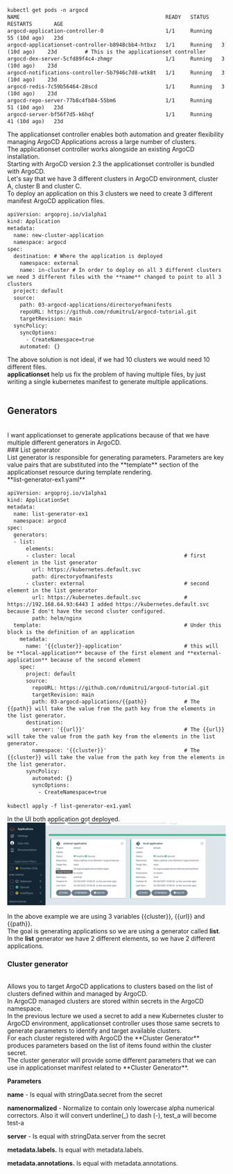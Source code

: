     kubectl get pods -n argocd
    NAME                                               READY   STATUS    RESTARTS       AGE
    argocd-application-controller-0                    1/1     Running   55 (10d ago)   23d
    argocd-applicationset-controller-b8948cbb4-htbxz   1/1     Running   3 (10d ago)    23d         # This is the applicationset controller
    argocd-dex-server-5cfd89f4c4-zhmgr                 1/1     Running   3 (10d ago)    23d
    argocd-notifications-controller-5b7946c7d8-wtk8t   1/1     Running   3 (10d ago)    23d
    argocd-redis-7c59b56464-28scd                      1/1     Running   3 (10d ago)    23d
    argocd-repo-server-77b8c4fb84-55bm6                1/1     Running   51 (10d ago)   23d
    argocd-server-bf56f7d5-k6hqf                       1/1     Running   41 (10d ago)   23d


The applicationset controller enables both automation and greater flexibility managing ArgoCD Applications across a large number of clusters.
<br>
The applicationset controller works alongside an existing ArgoCD installation.
<br>
Starting with ArgoCD version 2.3 the applicationset controller is bundled with ArgoCD.
<br>
Let's say that we have 3 different clusters in ArgoCD environment, cluster A, cluster B and cluster C.
<br>
To deploy an application on this 3 clusters we need to create 3 different manifest ArgoCD application files.
<br>

    apiVersion: argoproj.io/v1alpha1
    kind: Application
    metadata:
      name: new-cluster-application
      namespace: argocd
    spec:
      destination: # Where the application is deployed
        namespace: external
        name: in-cluster # In order to deploy on all 3 different clusters we need 3 different files with the **name** changed to point to all 3 clusters
      project: default
      source:
        path: 03-argocd-applications/directoryofmanifests
        repoURL: https://github.com/rdumitru1/argocd-tutorial.git
        targetRevision: main
      syncPolicy:
        syncOptions:
          - CreateNamespace=true
        automated: {}

The above solution is not ideal, if we had 10 clusters we would need 10 different files.
<br>
**applicationset** help us fix the problem of having multiple files, by just writing a single kubernetes manifest to generate multiple applications.
<br>
<br>

## Generators
<br>
I want applicationset to generate applications because of that we have multiple different generators in ArgoCD.
<br>
### List generator
<br>
List generator is responsible for generating parameters. Parameters are key value pairs that are substituted into the **template** section of the applicationset resource during template rendering.
<br>
**list-generator-ex1.yaml**
<br>

    apiVersion: argoproj.io/v1alpha1
    kind: ApplicationSet
    metadata:
      name: list-generator-ex1
      namespace: argocd
    spec:
      generators:
      - list:
          elements:
          - cluster: local                                   # first element in the list generator
            url: https://kubernetes.default.svc
            path: directoryofmanifests
          - cluster: external                                # second element in the list generator
            url: https://kubernetes.default.svc              # https://192.168.64.93:6443 I added https://kubernetes.default.svc because I don't have the second cluster configured.
            path: helm/nginx
      template:                                              # Under this block is the definition of an application 
        metadata:
          name: '{{cluster}}-application'                    # this will be **local-application** because of the first element and **external-application** because of the second element
        spec:
          project: default
          source:
            repoURL: https://github.com/rdumitru1/argocd-tutorial.git
            targetRevision: main
            path: 03-argocd-applications/{{path}}            # The {{path}} will take the value from the path key from the elements in the list generator.
          destination:
            server: '{{url}}'                                # The {{url}} will take the value from the path key from the elements in the list generator.
            namespace: '{{cluster}}'                         # The {{cluster}} will take the value from the path key from the elements in the list generator.
          syncPolicy:
            automated: {}
            syncOptions:
              - CreateNamespace=true

    kubectl apply -f list-generator-ex1.yaml

In the UI both application got deployed.
<br>
![alt text](image.png)

In the above example we are using 3 variables {{cluster}}, {{url}} and {{path}}.
<br>
The goal is generating applications so we are using a generator called **list**.
<br>
In the **list** generator we have 2 different elements, so we have 2 different applications.
<br>
### Cluster generator
<br>
Allows you to target ArgoCD applications to clusters based on the list of clusters defined within and managed by ArgoCD.
<br>
In ArgoCD managed clusters are stored within secrets in the ArgoCD namespace.
<br>
In the previous lecture we used a secret to add a new Kubernetes cluster to ArgoCD environment, applicationset controller uses those same secrets to generate parameters to identify and target available clusters.
<br>
For each cluster registered with ArgoCD the **Cluster Generator** produces parameters based on the list of items found within the cluster secret.
<br>
The cluster generator will provide some different parameters that we can use in applicationset manifest related to **Cluster Generator**.
<br>

**Parameters**
<br>

**name** - Is equal with stringData.secret from the secret
<br>

**namenormalized** - Normalize to contain only lowercase alpha numerical correctors. Also it will convert underline(_) to dash (-), test_a will become test-a
<br>

**server** - Is equal with stringData.server from the secret
<br>

**metadata.labels.<key>** Is equal with metadata.labels.<key>
<br>

**metadata.annotations.<key>** Is equal with metadata.annotations.<key>